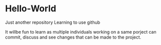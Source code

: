 # Hello-World
Just another repository
Learning to use github

It willbe fun to learn as multiple individuals working on a same porject can commit, discuss and see changes that can be made to the project.
